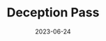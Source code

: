---
title: "Deception Pass"
cc-type: place
date: 2023-06-24
hashtag: deception-pass
state:
  - Washington
tags:
  - Puget Sound
---